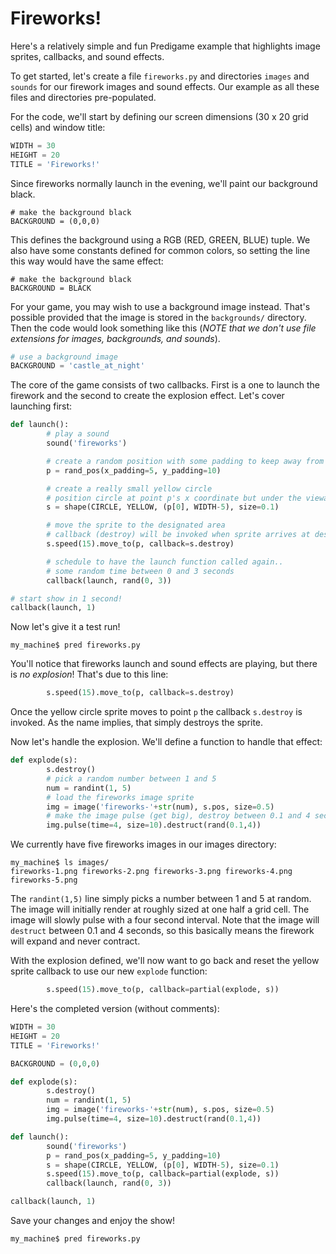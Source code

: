 Fireworks!
===========
Here's a relatively simple and fun Predigame example that highlights image sprites, callbacks, and sound effects.

To get started, let's create a file `fireworks.py` and directories `images` and `sounds` for our firework images and sound effects. Our example as all these files and directories pre-populated. 

For the code, we'll start by defining our screen dimensions (30 x 20 grid cells) and window title:

```python
WIDTH = 30
HEIGHT = 20
TITLE = 'Fireworks!'
```
Since fireworks normally launch in the evening, we'll paint our background black.

```
# make the background black
BACKGROUND = (0,0,0)
```

This defines the background using a RGB (RED, GREEN, BLUE) tuple. We also have some constants defined for common colors, so setting the line this way would have the same effect:

```
# make the background black
BACKGROUND = BLACK
```

For your game, you may wish to use a background image instead. That's possible provided that the image is stored in the `backgrounds/` directory. Then the code would look something like this (*NOTE that we don't use file extensions for images, backgrounds, and sounds*).

```python
# use a background image
BACKGROUND = 'castle_at_night'
```
The core of the game consists of two callbacks. First is a one to launch the firework and the second to create the explosion effect. Let's cover launching first:

```python
def launch():
        # play a sound
        sound('fireworks')

        # create a random position with some padding to keep away from edges
        p = rand_pos(x_padding=5, y_padding=10)

        # create a really small yellow circle
        # position circle at point p's x coordinate but under the viewable area
        s = shape(CIRCLE, YELLOW, (p[0], WIDTH-5), size=0.1)

        # move the sprite to the designated area
        # callback (destroy) will be invoked when sprite arrives at destination
        s.speed(15).move_to(p, callback=s.destroy)

        # schedule to have the launch function called again..
        # some random time between 0 and 3 seconds
        callback(launch, rand(0, 3))

# start show in 1 second!
callback(launch, 1)
```
Now let's give it a test run!

```
my_machine$ pred fireworks.py
```

You'll notice that fireworks launch and sound effects are playing, but there is *no explosion*! That's due to this line:
```python
        s.speed(15).move_to(p, callback=s.destroy)
```
Once the yellow circle sprite moves to point `p` the callback `s.destroy` is invoked. As the name implies, that simply destroys the sprite. 

Now let's handle the explosion. We'll define a function to handle that effect:

```python
def explode(s):
        s.destroy()
        # pick a random number between 1 and 5
        num = randint(1, 5)
        # load the fireworks image sprite
        img = image('fireworks-'+str(num), s.pos, size=0.5)
        # make the image pulse (get big), destroy between 0.1 and 4 seconds
        img.pulse(time=4, size=10).destruct(rand(0.1,4))
```
We currently have five fireworks images in our images directory:
```
my_machine$ ls images/
fireworks-1.png fireworks-2.png fireworks-3.png fireworks-4.png fireworks-5.png
```
The `randint(1,5)` line simply picks a number between 1 and 5 at random. The image will initially render at roughly sized at one half a grid cell. The image will slowly pulse with a four second interval. Note that the image will `destruct` between 0.1 and 4 seconds, so this basically means the firework will expand and never contract.

With the explosion defined, we'll now want to go back and reset the yellow sprite callback to use our new `explode` function:
```python
        s.speed(15).move_to(p, callback=partial(explode, s))
```

Here's the completed version (without comments):
```python
WIDTH = 30
HEIGHT = 20
TITLE = 'Fireworks!'

BACKGROUND = (0,0,0)

def explode(s):
        s.destroy()
        num = randint(1, 5)
        img = image('fireworks-'+str(num), s.pos, size=0.5)
        img.pulse(time=4, size=10).destruct(rand(0.1,4))

def launch():
        sound('fireworks')
        p = rand_pos(x_padding=5, y_padding=10)
        s = shape(CIRCLE, YELLOW, (p[0], WIDTH-5), size=0.1)
        s.speed(15).move_to(p, callback=partial(explode, s))
        callback(launch, rand(0, 3))

callback(launch, 1)
```

Save your changes and enjoy the show!
```
my_machine$ pred fireworks.py
```
